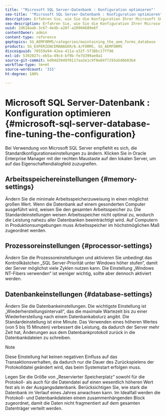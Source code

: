 ```yaml
---
title: '"Microsoft SQL Server-Datenbank : Konfiguration optimieren"'
seo-title: '"Microsoft SQL Server-Datenbank : Konfiguration optimieren"'
description: Erfahren Sie, wie Sie die Konfiguration Ihrer Microsoft SQL Server-Datenbank optimieren können.
seo-description: Erfahren Sie, wie Sie die Konfiguration Ihrer Microsoft SQL Server-Datenbank optimieren können.
uuid: 2d618aab-3c67-4edb-a28f-a20904689e6f
contentOwner: admin
content-type: reference
geptopics: SG_AEMFORMS/categories/maintaining_the_aem_forms_database
products: SG_EXPERIENCEMANAGER/6.4/FORMS, SG_AEMFORMS
discoiquuid: 70559a94-42ea-411a-a32f-5f38bc17ff96
exl-id: 5392027c-eb5a-49c4-bf9b-fe7d399ae0a1
source-git-commit: bd94d3949f0117aa3e1c9f0e84f7293a5d6b03b4
workflow-type: tm+mt
source-wordcount: '315'
ht-degree: 100%

---
```


# Microsoft SQL Server-Datenbank : Konfiguration optimieren {#microsoft-sql-server-database-fine-tuning-the-configuration}

Bei Verwendung von Microsoft SQL Server empfiehlt es sich, die Standardkonfigurationseinstellungen zu ändern. Klicken Sie in Oracle Enterprise Manager mit der rechten Maustaste auf den lokalen Server, um auf das Eigenschaftendialogfeld zuzugreifen.

## Arbeitsspeichereinstellungen {#memory-settings}

Ändern Sie die minimale Arbeitsspeicherzuweisung in einen möglichst großen Wert. Wenn die Datenbank auf einem gesonderten Computer ausgeführt wird, weisen Sie den gesamten Arbeitsspeicher zu. Die Standardeinstellungen weisen Arbeitsspeicher nicht optimal zu, wodurch die Leistung nahezu aller Datenbanken beeinträchtigt wird. Auf Computern in Produktionsumgebungen muss Arbeitsspeicher im höchstmöglichen Maß zugeordnet werden.

## Prozessoreinstellungen {#processor-settings}

Ändern Sie die Prozessoreinstellungen und aktivieren Sie unbedingt das Kontrollkästchen „SQL Server-Priorität unter Windows höher stufen“, damit der Server möglichst viele Zyklen nutzen kann. Die Einstellung „Windows NT-Fibers verwenden“ ist weniger wichtig, sollte aber dennoch aktiviert werden.

## Datenbankeinstellungen  {#database-settings}

Ändern Sie die Datenbankeinstellungen. Die wichtigste Einstellung ist „Wiederherstellungsintervall“, das die maximale Wartezeit bis zu einer Wiederherstellung nach einem Datenbankabsturz angibt. Die Standardeinstellung ist eine Minute. Das Verwenden eines höheren Wertes (von 5 bis 15 Minuten) verbessert die Leistung, da dadurch der Server mehr Zeit hat, Änderungen aus dem Datenbankprotokoll zurück in die Datenbankdateien zu schreiben.

>[!NOTE]
>
>Diese Einstellung hat keinen negativen Einfluss auf das Transaktionsverhalten, da dadurch nur die Dauer des Zurückspielens der Protokolldatei geändert wird, das beim Systemstart erfolgen muss.

Legen Sie die Größe von „Reservierter Speicherplatz“ sowohl für die Protokoll- als auch für die Datendatei auf einen wesentlich höheren Wert fest als in der Ausgangsdatenbank. Berücksichtigen Sie, wie stark die Datenbank im Verlauf eines Jahres anwachsen kann. Im Idealfall werden die Protokoll- und Datenbankdateien einem zusammenhängenden Block zugeordnet, damit die Daten nicht fragmentiert auf dem gesamten Datenträger verteilt werden.
